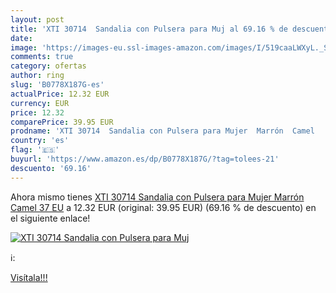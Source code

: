 ```yaml
---
layout: post
title: 'XTI 30714  Sandalia con Pulsera para Muj al 69.16 % de descuento'
date: 
image: 'https://images-eu.ssl-images-amazon.com/images/I/519caaLWXyL._SL200_.jpg'
comments: true
category: ofertas
author: ring
slug: 'B0778X187G-es'
actualPrice: 12.32 EUR
currency: EUR
price: 12.32
comparePrice: 39.95 EUR
prodname: 'XTI 30714  Sandalia con Pulsera para Mujer  Marrón  Camel   37 EU'
country: 'es'
flag: '🇪🇸'
buyurl: 'https://www.amazon.es/dp/B0778X187G/?tag=tolees-21'
descuento: '69.16'
---
```


Ahora mismo tienes [XTI 30714  Sandalia con Pulsera para Mujer  Marrón  Camel   37 EU](https://www.amazon.es/dp/B0778X187G/?tag=tolees-21) a 12.32 EUR (original: 39.95 EUR) (69.16 %  de descuento) en el siguiente enlace!

[![XTI 30714  Sandalia con Pulsera para Muj](https://images-eu.ssl-images-amazon.com/images/I/519caaLWXyL._SL200_.jpg)](https://www.amazon.es/dp/B0778X187G/?tag=tolees-21)

ℹ️:


[Visítala!!!](https://www.amazon.es/dp/B0778X187G/?tag=tolees-21)
